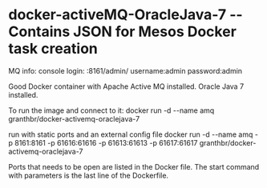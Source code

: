 docker-activeMQ-OracleJava-7 -- Contains JSON for Mesos Docker task creation
============================

MQ info:
console login: <containerIPAddress>:8161/admin/ 
username:admin
password:admin

Good Docker container with Apache Active MQ installed. Oracle Java 7 installed. 

To run the image and connect to it:
docker run -d --name amq granthbr/docker-activemq-oraclejava-7 

run with static ports and an external config file
docker run -d --name amq -p 8161:8161 -p 61616:61616 -p 61613:61613 -p 61617:61617 granthbr/docker-activemq-oraclejava-7 

Ports that needs to be open are listed in the Docker file.
The start command with parameters is the last line of the Dockerfile.